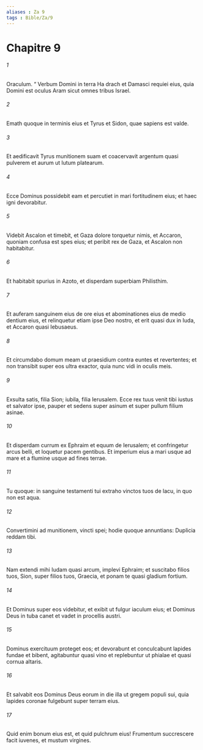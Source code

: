 ```yaml
---
aliases : Za 9
tags : Bible/Za/9
---
```


# Chapitre 9

###### 1
Oraculum. “ Verbum Domini in terra Ha drach et Damasci requiei eius, quia Domini est oculus Aram sicut omnes tribus Israel.
###### 2
Emath quoque in terminis eius et Tyrus et Sidon, quae sapiens est valde.
###### 3
Et aedificavit Tyrus munitionem suam et coacervavit argentum quasi pulverem et aurum ut lutum platearum.
###### 4
Ecce Dominus possidebit eam et percutiet in mari fortitudinem eius; et haec igni devorabitur.
###### 5
Videbit Ascalon et timebit, et Gaza dolore torquetur nimis, et Accaron, quoniam confusa est spes eius; et peribit rex de Gaza, et Ascalon non habitabitur.
###### 6
Et habitabit spurius in Azoto, et disperdam superbiam Philisthim.
###### 7
Et auferam sanguinem eius de ore eius et abominationes eius de medio dentium eius, et relinquetur etiam ipse Deo nostro, et erit quasi dux in Iuda, et Accaron quasi Iebusaeus.
###### 8
Et circumdabo domum meam ut praesidium contra euntes et revertentes; et non transibit super eos ultra exactor, quia nunc vidi in oculis meis.
###### 9
Exsulta satis, filia Sion; iubila, filia Ierusalem. Ecce rex tuus venit tibi iustus et salvator ipse, pauper et sedens super asinum et super pullum filium asinae.
###### 10
Et disperdam currum ex Ephraim et equum de Ierusalem; et confringetur arcus belli, et loquetur pacem gentibus. Et imperium eius a mari usque ad mare et a flumine usque ad fines terrae.
###### 11
Tu quoque: in sanguine testamenti tui extraho vinctos tuos de lacu, in quo non est aqua.
###### 12
Convertimini ad munitionem, vincti spei; hodie quoque annuntians: Duplicia reddam tibi.
###### 13
Nam extendi mihi Iudam quasi arcum, implevi Ephraim; et suscitabo filios tuos, Sion, super filios tuos, Graecia, et ponam te quasi gladium fortium.
###### 14
Et Dominus super eos videbitur, et exibit ut fulgur iaculum eius; et Dominus Deus in tuba canet et vadet in procellis austri.
###### 15
Dominus exercituum proteget eos; et devorabunt et conculcabunt lapides fundae et bibent, agitabuntur quasi vino et replebuntur ut phialae et quasi cornua altaris.
###### 16
Et salvabit eos Dominus Deus eorum in die illa ut gregem populi sui, quia lapides coronae fulgebunt super terram eius.
###### 17
Quid enim bonum eius est, et quid pulchrum eius! Frumentum succrescere facit iuvenes, et mustum virgines.
